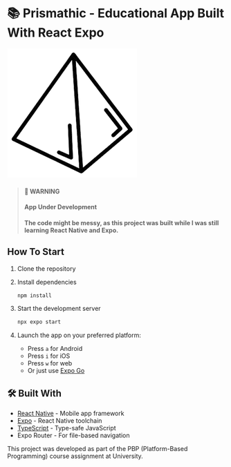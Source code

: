 # 📚 Prismathic - Educational App Built With React Expo

![Prismathic](./assets/images/icon.png)

> #### 🚨 **WARNING**  
> #### **App Under Development**  
>  
> #### **The code might be messy**, as this project was built while I was still learning React Native and Expo.
>

## How To Start

1. Clone the repository

2. Install dependencies
   ```bash
   npm install
   ```

3. Start the development server
   ```bash
   npx expo start
   ```

4. Launch the app on your preferred platform:
   - Press `a` for Android
   - Press `i` for iOS
   - Press `w` for web
   - Or just use [Expo Go](https://expo.dev/go)

## 🛠️ Built With

- [React Native](https://reactnative.dev/) - Mobile app framework
- [Expo](https://expo.dev/) - React Native toolchain
- [TypeScript](https://www.typescriptlang.org/) - Type-safe JavaScript
- Expo Router - For file-based navigation

This project was developed as part of the PBP (Platform-Based Programming) course assignment at University.